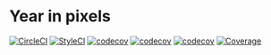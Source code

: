 # Year in pixels

[![CircleCI](https://circleci.com/gh/lencse/yearinpixels.svg?style=svg)](https://circleci.com/gh/lencse/yearinpixels)
[![StyleCI](https://github.styleci.io/repos/164930797/shield?branch=master)](https://github.styleci.io/repos/164930797)
[![codecov](https://sonarcloud.io/api/project_badges/measure?project=lencse_yearinpixels&metric=reliability_rating)](https://sonarcloud.io/dashboard?id=lencse_yearinpixels)
[![codecov](https://sonarcloud.io/api/project_badges/measure?project=lencse_yearinpixels&metric=sqale_rating)](https://sonarcloud.io/dashboard?id=lencse_yearinpixels)
[![codecov](https://sonarcloud.io/api/project_badges/measure?project=lencse_yearinpixels&metric=alert_status)](https://sonarcloud.io/dashboard?id=lencse_yearinpixels)
[![Coverage](https://sonarcloud.io/api/project_badges/measure?project=lencse_yearinpixels&metric=coverage)](https://sonarcloud.io/dashboard?id=lencse_yearinpixels)

